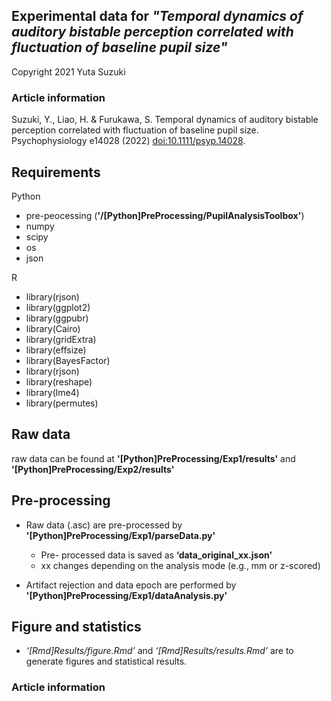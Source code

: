 ## Experimental data for *"Temporal dynamics of auditory bistable perception correlated with fluctuation of baseline pupil size"*
Copyright 2021 Yuta Suzuki


### Article information
Suzuki, Y., Liao, H. & Furukawa, S. Temporal dynamics of auditory bistable perception correlated with fluctuation of baseline pupil size. Psychophysiology e14028 (2022) [doi:10.1111/psyp.14028].

[doi:10.1111/psyp.14028]: https://doi:10.1111/psyp.14028

## Requirements
Python
- pre-peocessing (**'/[Python]PreProcessing/PupilAnalysisToolbox'**)
- numpy
- scipy
- os
- json

R
- library(rjson)
- library(ggplot2)
- library(ggpubr)
- library(Cairo)
- library(gridExtra)
- library(effsize)
- library(BayesFactor)
- library(rjson)
- library(reshape)
- library(lme4)
- library(permutes)

## Raw data
raw data can be found at **'[Python]PreProcessing/Exp1/results'** and  **'[Python]PreProcessing/Exp2/results'**

## Pre-processing
- Raw data (.asc) are pre-processed by **'[Python]PreProcessing/Exp1/parseData.py'**

	- Pre- processed data is saved as **‘data_original_xx.json’**
	- xx changes depending on the analysis mode (e.g., mm or z-scored)
	
- Artifact rejection and data epoch are performed by **'[Python]PreProcessing/Exp1/dataAnalysis.py'**

## Figure and statistics
- *‘[Rmd]Results/figure.Rmd’* and *‘[Rmd]Results/results.Rmd’* are to generate figures and statistical results.


### Article information

